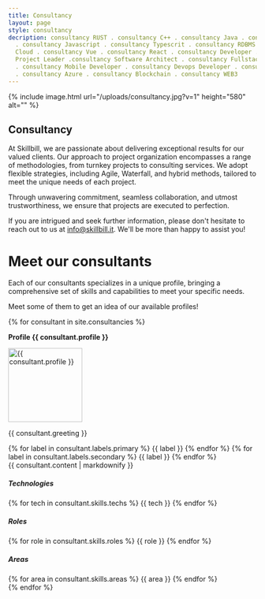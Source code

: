 ```yaml
---
title: Consultancy
layout: page
style: consultancy
decription: consultancy RUST . consultancy C++ . consultancy Java . consultancy Kotlin
  . consultancy Javascript . consultancy Typescrit . consultancy RDBMS . consultancy
  Cloud . consultancy Vue . consultancy React . consultancy Developer . consultancy
  Project Leader .consultancy Software Architect . consultancy Fullstack Developer
  . consultancy Mobile Developer . consultancy Devops Developer . consultancy AWS
  . consultancy Azure . consultancy Blockchain . consultancy WEB3
---
```


{% include image.html url="/uploads/consultancy.jpg?v=1" height="580" alt="" %}

## Consultancy

At Skillbill, we are passionate about delivering exceptional results for our valued clients. Our approach to project organization encompasses a range of methodologies, from turnkey projects to consulting services. We adopt flexible strategies, including Agile, Waterfall, and hybrid methods, tailored to meet the unique needs of each project.

Through unwavering commitment, seamless collaboration, and utmost trustworthiness, we ensure that projects are executed to perfection. 

If you are intrigued and seek further information, please don't hesitate to reach out to us at [info@skillbill.it](mailto:info@skillbill.it). We'll be more than happy to assist you!

<link rel="stylesheet" href="./css/consultancy.css">
<div class="consultancy">
  <div class="intro">
    <h1>Meet our consultants</h1>
    <p>
      Each of our consultants specializes in a unique profile, bringing a comprehensive set of skills and capabilities to meet your specific needs.
    </p>
    <p>
      Meet some of them to get an idea of our available profiles!
    </p>
  </div>
  {% for consultant in site.consultancies %}
    <p>
      <strong class="rotated">
        Profile {{ consultant.profile }}
      </strong>
    </p>
    <section class="consultant">
      <div class="bio">
        <div class="header">
            <img
              src="{{ consultant.image }}"
              alt="{{ consultant.profile }}"
              loading="lazy"
              width="150"
              height="150"
            >
            <div>
              <!-- Greeting -->
              <p class="greeting">
                {{ consultant.greeting }}
              </p>
              <!-- Labels -->
              <div class="labels">
                {% for label in consultant.labels.primary %}
                  <span class="label label-accent">{{ label }}</span>
                {% endfor %}
                {% for label in consultant.labels.secondary %}
                  <span class="label">{{ label }}</span>
                {% endfor %}
              </div>
            </div>
          </div>
          <div class="body">
            {{ consultant.content | markdownify }}
          </div>
        </div>
        <div class="skills">
          <div>
            <h5>Technologies</h5>
            <div class="labels">
              {% for tech in consultant.skills.techs %}
                <span class="label label-secondary">{{ tech }}</span>
              {% endfor %}
            </div>
          </div>
          <div>
            <h5>Roles</h5>
            <div class="labels">
              {% for role in consultant.skills.roles %}
                <span class="label label-secondary">{{ role }}</span>
              {% endfor %}
            </div>
          </div>
          <div>
            <h5>Areas</h5>
            <div class="labels">
              {% for area in consultant.skills.areas %}
                <span class="label label-secondary">{{ area }}</span>
              {% endfor %}
            </div>
          </div>
        </div>
      </section>
  {% endfor %}
</div>